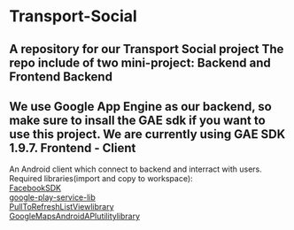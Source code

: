 Transport-Social
================
A repository for our Transport Social project
The repo include of two mini-project: Backend and Frontend
Backend
-------
We use Google App Engine as our backend, so make sure to insall the GAE sdk if you want to use this project. We are currently using GAE SDK 1.9.7.
Frontend - Client
-----------------
An Android client which connect to backend and interract with users.<br>
Required libraries(import and copy to workspace):<br>
[FacebookSDK](https://docs.google.com/uc?export=download&id=0B-jQt15MTamnMmhKVGVUX3BZTFk)<br>
[google-play-service-lib](https://docs.google.com/uc?export=download&id=0B-jQt15MTamnUFFXN3VUVHNYN00)<br>
[PullToRefreshListViewlibrary](https://docs.google.com/uc?export=download&id=0B-jQt15MTamnYmJJbzJBZUpOeTA)<br>
[GoogleMapsAndroidAPIutilitylibrary](https://docs.google.com/uc?export=download&id=0B-jQt15MTamnWVFKRVdtMlJ6em8)<br>

